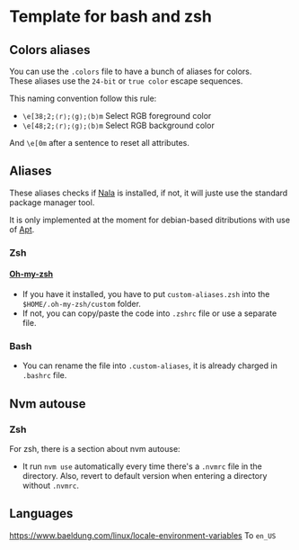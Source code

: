 # Template for bash and zsh

## Colors aliases

You can use the `.colors` file to have a bunch of aliases for colors.  
These aliases use the `24-bit` or `true color` escape sequences.

This naming convention follow this rule:

- `\e[38;2;⟨r⟩;⟨g⟩;⟨b⟩m` Select RGB foreground color
- `\e[48;2;⟨r⟩;⟨g⟩;⟨b⟩m` Select RGB background color

And `\e[0m` after a sentence to reset all attributes.

## Aliases

These aliases checks if [Nala](https://gitlab.com/volian/nala) is installed, if not, it will juste use the standard package manager tool.

It is only implemented at the moment for debian-based ditributions with use of [Apt](https://en.wikipedia.org/wiki/APT_(software)).

### Zsh

#### [Oh-my-zsh](https://github.com/ohmyzsh/ohmyzsh)

- If you have it installed, you have to put `custom-aliases.zsh` into the `$HOME/.oh-my-zsh/custom` folder.
- If not, you can copy/paste the code into `.zshrc` file or use a separate file.

### Bash

- You can rename the file into `.custom-aliases`, it is already charged in `.bashrc` file.

## Nvm autouse

### Zsh

For zsh, there is a section about nvm autouse:

- It run `nvm use` automatically every time there's
a `.nvmrc` file in the directory. Also, revert to default
version when entering a directory without `.nvmrc`.

## Languages

<https://www.baeldung.com/linux/locale-environment-variables>
To `en_US`
